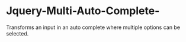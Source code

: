 Jquery-Multi-Auto-Complete-
===========================

Transforms an input in an auto complete where multiple options can be selected.
